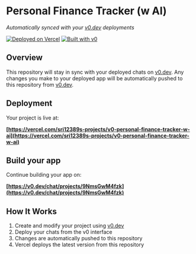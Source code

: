 # Personal Finance Tracker (w AI)

*Automatically synced with your [v0.dev](https://v0.dev) deployments*

[![Deployed on Vercel](https://img.shields.io/badge/Deployed%20on-Vercel-black?style=for-the-badge&logo=vercel)](https://vercel.com/sri12389s-projects/v0-personal-finance-tracker-w-ai)
[![Built with v0](https://img.shields.io/badge/Built%20with-v0.dev-black?style=for-the-badge)](https://v0.dev/chat/projects/9NmsGwM4fzk)

## Overview

This repository will stay in sync with your deployed chats on [v0.dev](https://v0.dev).
Any changes you make to your deployed app will be automatically pushed to this repository from [v0.dev](https://v0.dev).

## Deployment

Your project is live at:

**[https://vercel.com/sri12389s-projects/v0-personal-finance-tracker-w-ai](https://vercel.com/sri12389s-projects/v0-personal-finance-tracker-w-ai)**

## Build your app

Continue building your app on:

**[https://v0.dev/chat/projects/9NmsGwM4fzk](https://v0.dev/chat/projects/9NmsGwM4fzk)**

## How It Works

1. Create and modify your project using [v0.dev](https://v0.dev)
2. Deploy your chats from the v0 interface
3. Changes are automatically pushed to this repository
4. Vercel deploys the latest version from this repository